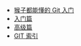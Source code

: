 +   [猴子都能懂的 Git 入门](README.md)
+   [入门篇](houzi-git-intro_1.md)
+   [高级篇](houzi-git-intro_2.md)
+   [GIT 索引](houzi-git-intro_3.md)